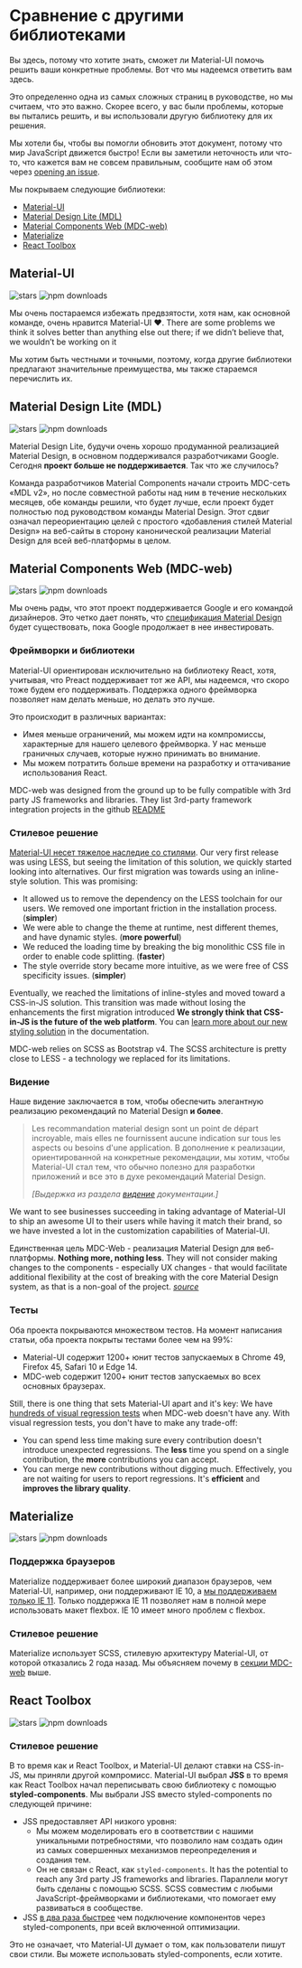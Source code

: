 # Сравнение с другими библиотеками

<p class="description">Вы здесь, потому что хотите знать, сможет ли Material-UI помочь решить ваши конкретные проблемы. Вот что мы надеемся ответить вам здесь.</p>

Это определенно одна из самых сложных страниц в руководстве, но мы считаем, что это важно. Скорее всего, у вас были проблемы, которые вы пытались решить, и вы использовали другую библиотеку для их решения.

Мы хотели бы, чтобы вы помогли обновить этот документ, потому что мир JavaScript движется быстро! Если вы заметили неточность или что-то, что кажется вам не совсем правильным, сообщите нам об этом через [opening an issue](https://github.com/mui-org/material-ui/issues/new?title=[docs]+Inaccuracy+in+comparison+guide).

Мы покрываем следующие библиотеки:

- [Material-UI](#material-ui)
- [Material Design Lite (MDL)](#material-design-lite-mdl)
- [Material Components Web (MDC-web)](#material-components-web-mdc-web)
- [Materialize](#materialize)
- [React Toolbox](#react-toolbox)

## Material-UI

![stars](https://img.shields.io/github/stars/mui-org/material-ui.svg?style=social&label=Stars) ![npm downloads](https://img.shields.io/npm/dm/@material-ui/core.svg)

Мы очень постараемся избежать предвзятости, хотя нам, как основной команде, очень нравится Material-UI ❤️. There are some problems we think it solves better than anything else out there; if we didn’t believe that, we wouldn’t be working on it

Мы хотим быть честными и точными, поэтому, когда другие библиотеки предлагают значительные преимущества, мы также стараемся перечислить их.

## Material Design Lite (MDL)

![stars](https://img.shields.io/github/stars/google/material-design-lite.svg?style=social&label=Stars) ![npm downloads](https://img.shields.io/npm/dm/material-design-lite.svg)

Material Design Lite, будучи очень хорошо продуманной реализацией Material Design, в основном поддерживался разработчиками Google. Сегодня **проект больше не поддерживается**. Так что же случилось?

Команда разработчиков Material Components начали строить MDC-сеть «MDL v2», но после совместной работы над ним в течение нескольких месяцев, обе команды решили, что будет лучше, если проект будет полностью под руководством команды Material Design. Этот сдвиг означал переориентацию целей с простого «добавления стилей Material Design» на веб-сайты в сторону канонической реализации Material Design для всей веб-платформы в целом.

## Material Components Web (MDC-web)

![stars](https://img.shields.io/github/stars/material-components/material-components-web.svg?style=social&label=Stars) ![npm downloads](https://img.shields.io/npm/dm/material-components-web.svg)

Мы очень рады, что этот проект поддерживается Google и его командой дизайнеров. Это четко дает понять, что [спецификация Material Design](https://material.io/design/) будет существовать, пока Google продолжает в нее инвестировать.

### Фреймворки и библиотеки

Material-UI ориентирован исключительно на библиотеку React, хотя, учитывая, что Preact поддерживает тот же API, мы надеемся, что скоро тоже будем его поддерживать. Поддержка одного фреймворка позволяет нам делать меньше, но делать это лучше.

Это происходит в различных вариантах:

- Имея меньше ограничений, мы можем идти на компромиссы, характерные для нашего целевого фреймворка. У нас меньше граничных случаев, которые нужно принимать во внимание.
- Мы можем потратить больше времени на разработку и оттачивание использования React.

MDC-web was designed from the ground up to be fully compatible with 3rd party JS frameworks and libraries. They list 3rd-party framework integration projects in the github [README](https://github.com/material-components/material-components-web/#material-components-for-the-web)

### Стилевое решение

[Material-UI несет тяжелое наследие со стилями](https://github.com/oliviertassinari/a-journey-toward-better-style). Our very first release was using LESS, but seeing the limitation of this solution, we quickly started looking into alternatives. Our first migration was towards using an inline-style solution. This was promising:

- It allowed us to remove the dependency on the LESS toolchain for our users. We removed one important friction in the installation process. (**simpler**)
- We were able to change the theme at runtime, nest different themes, and have dynamic styles. (**more powerful**)
- We reduced the loading time by breaking the big monolithic CSS file in order to enable code splitting. (**faster**)
- The style override story became more intuitive, as we were free of CSS specificity issues. (**simpler**)

Eventually, we reached the limitations of inline-styles and moved toward a CSS-in-JS solution. This transition was made without losing the enhancements the first migration introduced **We strongly think that CSS-in-JS is the future of the web platform**. You can [learn more about our new styling solution](/customization/css-in-js/) in the documentation.

MDC-web relies on SCSS as Bootstrap v4. The SCSS architecture is pretty close to LESS - a technology we replaced for its limitations.

### Видение

Наше видение заключается в том, чтобы обеспечить элегантную реализацию рекомендаций по Material Design **и более**.

> Les recommandation material design sont un point de départ incroyable, mais elles ne fournissent aucune indication sur tous les aspects ou besoins d'une application. В дополнение к реализации, ориентированной на конкретные рекомендации, мы хотим, чтобы Material-UI стал тем, что обычно полезно для разработки приложений и все это в духе рекомендаций Material Design.
> 
> *[Выдержка из раздела [видение](/discover-more/vision/) документации.]*

We want to see businesses succeeding in taking advantage of Material-UI to ship an awesome UI to their users while having it match their brand, so we have invested a lot in the customization capabilities of Material-UI.

Единственная цель MDC-Web - реализация Material Design для веб-платформы. **Nothing more, nothing less**. They will not consider making changes to the components - especially UX changes - that would facilitate additional flexibility at the cost of breaking with the core Material Design system, as that is a non-goal of the project. *[source](https://github.com/mui-org/material-ui/issues/6799#issuecomment-299925174)*

### Тесты

Оба проекта покрываются множеством тестов. На момент написания статьи, оба проекта покрыты тестами более чем на 99%:

- Material-UI содержит 1200+ юнит тестов запускаемых в Chrome 49, Firefox 45, Safari 10 и Edge 14.
- MDC-web содержит 1200+ юнит тестов запускаемых во всех основных браузерах.

Still, there is one thing that sets Material-UI apart and it's key: We have [hundreds of visual regression tests](https://www.argos-ci.com/mui-org/material-ui) when MDC-web doesn't have any. With visual regression tests, you don't have to make any trade-off:

- You can spend less time making sure every contribution doesn't introduce unexpected regressions. The **less** time you spend on a single contribution, the **more** contributions you can accept.
- You can merge new contributions without digging much. Effectively, you are not waiting for users to report regressions. It's **efficient** and **improves the library quality**.

## Materialize

![stars](https://img.shields.io/github/stars/Dogfalo/materialize.svg?style=social&label=Stars) ![npm downloads](https://img.shields.io/npm/dm/materialize-css.svg)

### Поддержка браузеров

Materialize поддерживает более широкий диапазон браузеров, чем Material-UI, например, они поддерживают IE 10, а [мы поддерживаем только IE 11](/getting-started/supported-platforms/). Только поддержка IE 11 позволяет нам в полной мере использовать макет flexbox. IE 10 имеет много проблем с flexbox.

### Стилевое решение

Materialize использует SCSS, стилевую архитектуру Material-UI, от которой отказались 2 года назад. Мы объясняем почему в [секции MDC-web](#styling-solution) выше.

## React Toolbox

![stars](https://img.shields.io/github/stars/react-toolbox/react-toolbox.svg?style=social&label=Stars) ![npm downloads](https://img.shields.io/npm/dm/react-toolbox.svg)

### Стилевое решение

В то время как и React Toolbox, и Material-UI делают ставки на CSS-in-JS, мы приняли другой компромисс. Material-UI выбрал **JSS** в то время как React Toolbox начал переписывать свою библиотеку с помощью **styled-components**. Мы выбрали JSS вместо styled-components по следующей причине:

- JSS предоставляет API низкого уровня: 
  - Мы можем моделировать его в соответствии с нашими уникальными потребностями, что позволило нам создать один из самых совершенных механизмов переопределения и создания тем.
  - Он не связан с React, как `styled-components`. It has the potential to reach any 3rd party JS frameworks and libraries. Параллели могут быть сделаны с помощью SCSS. SCSS совместим с любыми JavaScript-фреймворками и библиотеками, что помогает ему развиваться в сообществе.
- JSS [в два раза быстрее](https://github.com/A-gambit/CSS-IN-JS-Benchmarks/blob/master/RESULT.md) чем подключение компонентов через styled-components, при всей включенной оптимизации.

Это не означает, что Material-UI думает о том, как пользователи пишут свои стили. Вы можете использовать styled-components, если хотите.